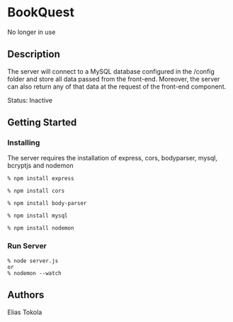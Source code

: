 # BookQuest

No longer in use

## Description

The server will connect to a MySQL database configured in the /config folder and store all data passed from the front-end. Moreover, the server can also return any of that data at the request of the front-end component.

Status: Inactive

## Getting Started

### Installing

The server requires the installation of express, cors, bodyparser, mysql, bcryptjs and nodemon

    % npm install express
  
    % npm install cors
  
    % npm install body-parser
  
    % npm install mysql
  
    % npm install nodemon

### Run Server
  
    % node server.js 
    or 
    % nodemon --watch

  
## Authors

Elias Tokola
